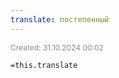 ```yaml
---
translate: постепенный
---
```


<span style="font-size:12px; color:#888888;">Created: 31.10.2024 00:02</span>

`=this.translate`
